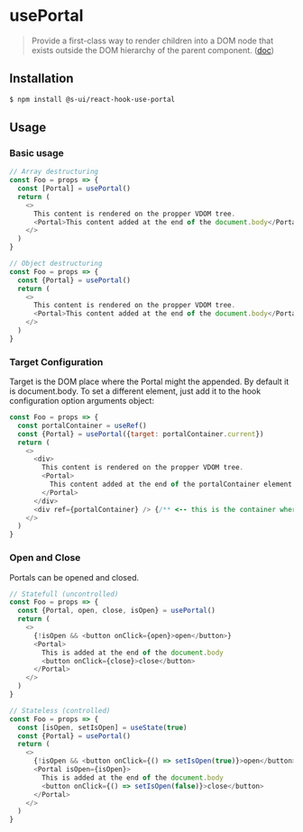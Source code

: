 # usePortal

> Provide a first-class way to render children into a DOM node that exists outside the DOM hierarchy of the parent component. ([doc](https://reactjs.org/docs/portals.html))

## Installation

```sh
$ npm install @s-ui/react-hook-use-portal
```

## Usage

### Basic usage

```js
// Array destructuring
const Foo = props => {
  const [Portal] = usePortal()
  return (
    <>
      This content is rendered on the propper VDOM tree.
      <Portal>This content added at the end of the document.body</Portal>
    </>
  )
}
```

```js
// Object destructuring
const Foo = props => {
  const {Portal} = usePortal()
  return (
    <>
      This content is rendered on the propper VDOM tree.
      <Portal>This content added at the end of the document.body</Portal>
    </>
  )
}
```

### Target Configuration

Target is the DOM place where the Portal might the appended. By default it is document.body. To set a different element, just add it to the hook configuration option arguments object:

```js
const Foo = props => {
  const portalContainer = useRef()
  const {Portal} = usePortal({target: portalContainer.current})
  return (
    <>
      <div>
        This content is rendered on the propper VDOM tree.
        <Portal>
          This content added at the end of the portalContainer element
        </Portal>
      </div>
      <div ref={portalContainer} /> {/** <-- this is the container where the portal children will be rendered **/}
    </>
  )
}
```

### Open and Close

Portals can be opened and closed.

```js
// Statefull (uncontrolled)
const Foo = props => {
  const {Portal, open, close, isOpen} = usePortal()
  return (
    <>
      {!isOpen && <button onClick={open}>open</button>}
      <Portal>
        This is added at the end of the document.body
        <button onClick={close}>close</button>
      </Portal>
    </>
  )
}
```

```js
// Stateless (controlled)
const Foo = props => {
  const [isOpen, setIsOpen] = useState(true)
  const {Portal} = usePortal()
  return (
    <>
      {!isOpen && <button onClick={() => setIsOpen(true)}>open</button>}
      <Portal isOpen={isOpen}>
        This is added at the end of the document.body
        <button onClick={() => setIsOpen(false)}>close</button>
      </Portal>
    </>
  )
}
```